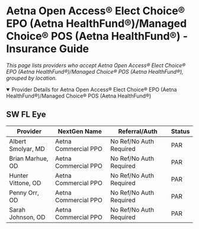 # Aetna Open Access® Elect Choice® EPO (Aetna HealthFund®)/Managed Choice® POS (Aetna HealthFund®) - Insurance Guide

*This page lists providers who accept Aetna Open Access® Elect Choice® EPO (Aetna HealthFund®)/Managed Choice® POS (Aetna HealthFund®), grouped by location.*

<details open><summary>Provider Details for Aetna Open Access® Elect Choice® EPO (Aetna HealthFund®)/Managed Choice® POS (Aetna HealthFund®)</summary>

## SW FL Eye

| Provider | NextGen Name | Referral/Auth | Status |
|----------|-------------|--------------|--------|
| Albert Smolyar, MD | Aetna Commercial PPO | No Ref/No Auth Required | PAR |
| Brian Marhue, OD | Aetna Commercial PPO | No Ref/No Auth Required | PAR |
| Hunter Vittone, OD | Aetna Commercial PPO | No Ref/No Auth Required | PAR |
| Penny Orr, OD | Aetna Commercial PPO | No Ref/No Auth Required | PAR |
| Sarah Johnson, OD | Aetna Commercial PPO | No Ref/No Auth Required | PAR |

</details>

